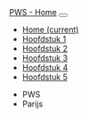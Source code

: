 <!DOCTYPE html>
<html lang="en">

<head>

  <meta charset="utf-8">
  <meta name="viewport" content="width=device-width, initial-scale=1, shrink-to-fit=no">
  <meta name="description" content="">
  <meta name="author" content="">

  <title>PWS - Julia Hoevenaar 6v2</title>

  <!-- Bootstrap core CSS -->
  <link href="vendor/bootstrap/css/bootstrap.min.css" rel="stylesheet">

</head>

<body>

  <!-- Navigation -->
  <nav class="navbar navbar-expand-lg navbar-dark bg-dark static-top">
    <div class="container">
      <a class="navbar-brand" href="#">PWS - Home</a>
      <button class="navbar-toggler" type="button" data-toggle="collapse" data-target="#navbarResponsive" aria-controls="navbarResponsive" aria-expanded="false" aria-label="Toggle navigation">
        <span class="navbar-toggler-icon"></span>
      </button>
      <div class="collapse navbar-collapse" id="navbarResponsive">
        <ul class="navbar-nav ml-auto">
          <li class="nav-item active">
            <a class="nav-link" href="#">Home
              <span class="sr-only">(current)</span>
            </a>
          </li>
          <li class="nav-item">
            <a class="nav-link" href="#">Hoofdstuk 1</a>
          </li>
          <li class="nav-item">
            <a class="nav-link" href="#">Hoofdstuk 2</a>
          </li>
          <li class="nav-item">
            <a class="nav-link" href="#">Hoofdstuk 3</a>
          </li>
           <li class="nav-item">
            <a class="nav-link" href="#">Hoofdstuk 4</a>
          </li>
           <li class="nav-item">
            <a class="nav-link" href="#">Hoofdstuk 5</a>
          </li>
        </ul>
      </div>
    </div>
  </nav>

  <!-- Page Content -->
  <div class="container">
    <div class="row">
      <div class="col-lg-12 text-center">
        <ul class="list-unstyled">
          <li>PWS</li>
          <li>Parijs</li>
        </ul>
      </div>
    </div>
  </div>

  <!-- Bootstrap core JavaScript -->
  <script src="vendor/jquery/jquery.slim.min.js"></script>
  <script src="vendor/bootstrap/js/bootstrap.bundle.min.js"></script>

</body>

</html>
